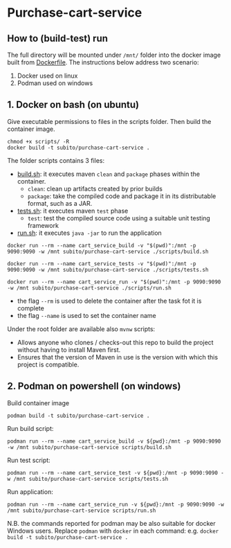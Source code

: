 # Purchase-cart-service

## How to (build-test) run

The full directory will be mounted under `/mnt/` folder into the docker image built from [Dockerfile](Dockerfile).
The instructions below address two scenario:
1. Docker used on linux
2. Podman used on windows

## 1. Docker on bash (on ubuntu)

Give executable permissions to files in the scripts folder.
Then build the container image.

```shell
chmod +x scripts/ -R
docker build -t subito/purchase-cart-service . 
```

The folder scripts contains 3 files:

* [build.sh](scripts/build.sh): it executes maven `clean` and `package` phases within the container.
    * `clean`: clean up artifacts created by prior builds
    * `package`: take the compiled code and package it in its distributable format, such as a JAR.
* [tests.sh](scripts/tests.sh): it executes maven `test` phase
    * `test`: test the compiled source code using a suitable unit testing framework
* [run.sh](scripts/run.sh): it executes `java -jar` to run the application

```shell
docker run --rm --name cart_service_build -v "$(pwd)":/mnt -p 9090:9090 -w /mnt subito/purchase-cart-service ./scripts/build.sh
```

```shell
docker run --rm --name cart_service_tests -v "$(pwd)":/mnt -p 9090:9090 -w /mnt subito/purchase-cart-service ./scripts/tests.sh
```

```shell
docker run --rm --name cart_service_run -v "$(pwd)":/mnt -p 9090:9090 -w /mnt subito/purchase-cart-service ./scripts/run.sh
```

- the flag `--rm` is used to delete the container after the task fot it is complete
- the flag `--name` is used to set the container name

Under the root folder are available also `mvnw` scripts:

* Allows anyone who clones / checks-out this repo to build the project without having to install Maven first.
* Ensures that the version of Maven in use is the version with which this project is compatible.

## 2. Podman on powershell (on windows)

Build container image

```shell
podman build -t subito/purchase-cart-service . 
```

Run build script:

```shell
podman run --rm --name cart_service_build -v ${pwd}:/mnt -p 9090:9090 -w /mnt subito/purchase-cart-service scripts/build.sh
```

Run test script:

```shell
podman run --rm --name cart_service_test -v ${pwd}:/mnt -p 9090:9090 -w /mnt subito/purchase-cart-service scripts/tests.sh
```

Run application:

```shell
podman run --rm --name cart_service_run -v ${pwd}:/mnt -p 9090:9090 -w /mnt subito/purchase-cart-service scripts/run.sh
```
N.B. the commands reported for podman may be also suitable for docker Windows users. 
Replace `podman` with `docker` in each command: e.g. `docker build -t subito/purchase-cart-service .`